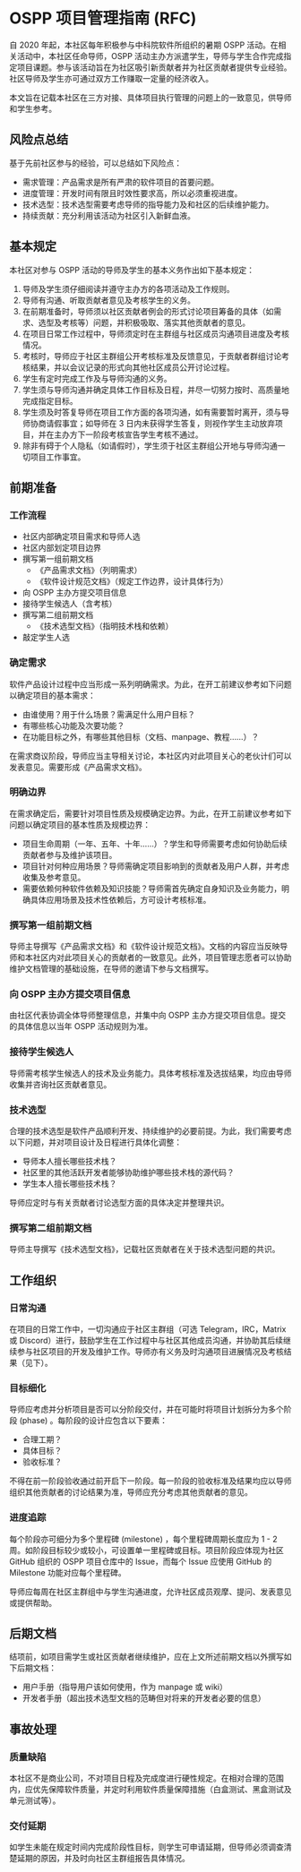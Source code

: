 # OSPP 项目管理指南 (RFC)

自 2020 年起，本社区每年积极参与中科院软件所组织的暑期 OSPP 活动。在相关活动中，本社区任命导师，OSPP 活动主办方派遣学生，导师与学生合作完成指定项目课题。参与该活动旨在为社区吸引新贡献者并为社区贡献者提供专业经验。社区导师及学生亦可通过双方工作赚取一定量的经济收入。

本文旨在记载本社区在三方对接、具体项目执行管理的问题上的一致意见，供导师和学生参考。

## 风险点总结

基于先前社区参与的经验，可以总结如下风险点：

- 需求管理：产品需求是所有严肃的软件项目的首要问题。
- 进度管理：开发时间有限且时效性要求高，所以必须重视进度。
- 技术选型：技术选型需要考虑导师的指导能力及和社区的后续维护能力。
- 持续贡献：充分利用该活动为社区引入新鲜血液。

## 基本规定

本社区对参与 OSPP 活动的导师及学生的基本义务作出如下基本规定：

1. 导师及学生须仔细阅读并遵守主办方的各项活动及工作规则。
2. 导师有沟通、听取贡献者意见及考核学生的义务。
  1. 在前期准备时，导师须以社区贡献者例会的形式讨论项目筹备的具体（如需求、选型及考核等）问题，并积极吸取、落实其他贡献者的意见。
  2. 在项目日常工作过程中，导师须定时在主群组与社区成员沟通项目进度及考核情况。
  3. 考核时，导师应于社区主群组公开考核标准及反馈意见，于贡献者群组讨论考核结果，并以会议记录的形式向其他社区成员公开讨论过程。
3. 学生有定时完成工作及与导师沟通的义务。
  1. 学生须与导师沟通并确定具体工作目标及日程，并尽一切努力按时、高质量地完成指定目标。
  2. 学生须及时答复导师在项目工作方面的各项沟通，如有需要暂时离开，须与导师协商请假事宜；如导师在 3 日内未获得学生答复，则视作学生主动放弃项目，并在主办方下一阶段考核宣告学生考核不通过。
  3. 除非有碍于个人隐私（如请假时），学生须于社区主群组公开地与导师沟通一切项目工作事宜。

## 前期准备

### 工作流程

- 社区内部确定项目需求和导师人选
- 社区内部划定项目边界
- 撰写第一组前期文档
  - 《产品需求文档》（列明需求）
  - 《软件设计规范文档》（规定工作边界，设计具体行为）
- 向 OSPP 主办方提交项目信息
- 接待学生候选人（含考核）
- 撰写第二组前期文档
  - 《技术选型文档》（指明技术栈和依赖）
- 敲定学生人选

### 确定需求

软件产品设计过程中应当形成一系列明确需求。为此，在开工前建议参考如下问题以确定项目的基本需求：

- 由谁使用？用于什么场景？需满足什么用户目标？
- 有哪些核心功能及次要功能？
- 在功能目标之外，有哪些其他目标（文档、manpage、教程……）？

在需求商议阶段，导师应当主导相关讨论，本社区内对此项目关心的老伙计们可以发表意见。需要形成《产品需求文档》。

### 明确边界

在需求确定后，需要针对项目性质及规模确定边界。为此，在开工前建议参考如下问题以确定项目的基本性质及规模边界：

- 项目生命周期（一年、五年、十年……）？学生和导师需要考虑如何协助后续贡献者参与及维护该项目。
- 项目针对何种应用场景？导师需确定项目影响到的贡献者及用户人群，并考虑收集及参考意见。
- 需要依赖何种软件依赖及知识技能？导师需首先确定自身知识及业务能力，明确具体应用场景及技术性依赖后，方可设计考核标准。

### 撰写第一组前期文档

导师主导撰写《产品需求文档》和《软件设计规范文档》。文档的内容应当反映导师和本社区内对此项目关心的贡献者的一致意见。此外，项目管理志愿者可以协助维护文档管理的基础设施，在导师的邀请下参与文档撰写。

### 向 OSPP 主办方提交项目信息

由社区代表协调全体导师整理信息，并集中向 OSPP 主办方提交项目信息。提交的具体信息以当年 OSPP 活动规则为准。

### 接待学生候选人

导师需考核学生候选人的技术及业务能力。具体考核标准及选拔结果，均应由导师收集并咨询社区贡献者意见。

### 技术选型

合理的技术选型是软件产品顺利开发、持续维护的必要前提。为此，我们需要考虑以下问题，并对项目设计及日程进行具体化调整：

- 导师本人擅长哪些技术栈？
- 社区里的其他活跃开发者能够协助维护哪些技术栈的源代码？
- 学生本人擅长哪些技术栈？

导师应定时与有关贡献者讨论选型方面的具体决定并整理共识。

### 撰写第二组前期文档

导师主导撰写《技术选型文档》，记载社区贡献者在关于技术选型问题的共识。

## 工作组织

### 日常沟通

在项目的日常工作中，一切沟通应于社区主群组（可选 Telegram，IRC，Matrix 或 Discord）进行，鼓励学生在工作过程中与社区其他成员沟通，并协助其后续继续参与社区项目的开发及维护工作。导师亦有义务及时沟通项目进展情况及考核结果（见下）。

### 目标细化

导师应考虑并分析项目是否可以分阶段交付，并在可能时将项目计划拆分为多个阶段 (phase) 。每阶段的设计应包含以下要素：

- 合理工期？
- 具体目标？
- 验收标准？

不得在前一阶段验收通过前开启下一阶段。每一阶段的验收标准及结果均应以导师组织其他贡献者的讨论结果为准，导师应充分考虑其他贡献者的意见。

### 进度追踪

每个阶段亦可细分为多个里程碑 (milestone) ，每个里程碑周期长度应为 1 - 2 周。如阶段目标较少或较小，可设置单一里程碑或目标。项目阶段应体现为社区 GitHub 组织的 OSPP 项目仓库中的 Issue，而每个 Issue 应使用 GitHub 的 Milestone 功能对应每个里程碑。

导师应每周在社区主群组中与学生沟通进度，允许社区成员观摩、提问、发表意见或提供帮助。

## 后期文档

结项前，如项目需学生或社区贡献者继续维护，应在上文所述前期文档以外撰写如下后期文档：

- 用户手册（指导用户该如何使用，作为 manpage 或 wiki）
- 开发者手册（超出技术选型文档的范畴但对将来的开发者必要的信息）

## 事故处理

### 质量缺陷

本社区不是商业公司，不对项目日程及完成度进行硬性规定。在相对合理的范围内，应优先保障软件质量，并定时利用软件质量保障措施（白盒测试、黑盒测试及单元测试等）。

### 交付延期

如学生未能在规定时间内完成阶段性目标，则学生可申请延期，但导师必须调查清楚延期的原因，并及时向社区主群组报告具体情况。
